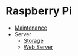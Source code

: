 # Raspberry Pi

- [Maintenance](maintenance)
- Server
    - [Storage](server-storage)
    - [Web Server](server-web)
